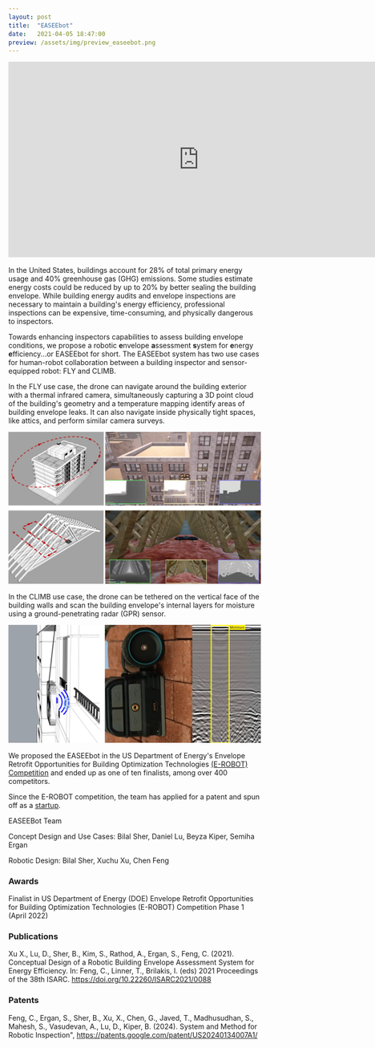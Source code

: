 ```yaml
---
layout: post
title:  "EASEEbot"
date:   2021-04-05 18:47:00
preview: /assets/img/preview_easeebot.png
---
```



<iframe width="760" height="390" src="https://www.youtube.com/embed/Vg9fLL15KQ0?si=bElnQPi5l5da93WQ" title="EASEEbot: Robotic Envelope Assessment System for Energy Efficiency" frameborder="0" allow="accelerometer; autoplay; clipboard-write; encrypted-media; gyroscope; picture-in-picture; web-share" referrerpolicy="strict-origin-when-cross-origin"></iframe>

In the United States, buildings account for 28% of total primary energy usage and 40% greenhouse gas (GHG) emissions. Some studies estimate energy costs could be reduced by up to 20% by better sealing the building envelope. While building energy audits and envelope inspections are necessary to maintain a building's energy efficiency, professional inspections can be expensive, time-consuming, and physically dangerous to inspectors. 

Towards enhancing inspectors capabilities to assess building envelope conditions, we propose a robotic **e**nvelope **a**ssessment **s**ystem for **e**nergy **e**fficiency...or EASEEbot for short. The EASEEbot system has two use cases for human-robot collaboration between a building inspector and sensor-equipped robot: FLY and CLIMB.

In the FLY use case, the drone can navigate around the building exterior with a thermal infrared camera, simultaneously capturing a 3D point cloud of the building's geometry and a temperature mapping identify areas of building envelope leaks. It can also navigate inside physically tight spaces, like attics, and perform similar camera surveys. 

![fly functions](/assets/img/easeebot/function_combined_0.png)


In the CLIMB use case, the drone can be tethered on the vertical face of the building walls and scan the building envelope's internal layers for moisture using a ground-penetrating radar (GPR) sensor.

![fly functions](/assets/img/easeebot/function_combined_1.png)


We proposed the EASEEbot in the US Department of Energy's Envelope Retrofit Opportunities for Building Optimization Technologies [(E-ROBOT) Competition](https://www.herox.com/EROBOT/teams) and ended up as one of ten finalists, among over 400 competitors.

Since the E-ROBOT competition, the team has applied for a patent and spun off as a [startup](https://www.linkedin.com/company/building-diagnostic-robotics/).


EASEEBot Team

Concept Design and Use Cases: Bilal Sher, Daniel Lu, Beyza Kiper, Semiha Ergan

Robotic Design: Bilal Sher, Xuchu Xu, Chen Feng

### Awards

Finalist in US Department of Energy (DOE) Envelope Retrofit Opportunities for Building Optimization Technologies (E-ROBOT) Competition Phase 1 (April 2022)

### Publications

Xu X., Lu, D., Sher, B., Kim, S., Rathod, A., Ergan, S., Feng, C. (2021). Conceptual Design of a Robotic Building Envelope Assessment System for Energy Efficiency. In: Feng, C., Linner, T., Brilakis, I. (eds) 2021 Proceedings of the 38th ISARC. https://doi.org/10.22260/ISARC2021/0088

### Patents

Feng, C., Ergan, S., Sher, B., Xu, X., Chen, G., Javed, T., Madhusudhan, S., Mahesh, S., Vasudevan, A., Lu, D., Kiper, B. (2024). System and Method for Robotic Inspection", https://patents.google.com/patent/US20240134007A1/

